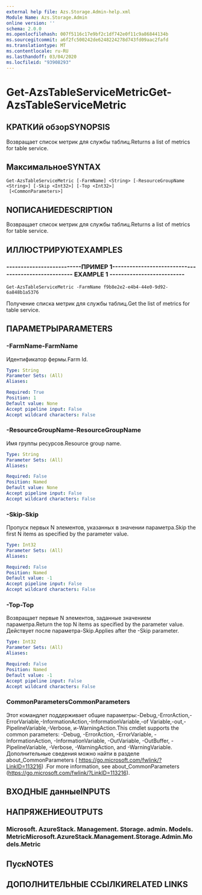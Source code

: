 ```yaml
---
external help file: Azs.Storage.Admin-help.xml
Module Name: Azs.Storage.Admin
online version: ''
schema: 2.0.0
ms.openlocfilehash: 007f5116c17e9bf2c1df742e0f11c9a86844134b
ms.sourcegitcommit: a6f2fc500242de6248224278d743fd09aac2fafd
ms.translationtype: MT
ms.contentlocale: ru-RU
ms.lasthandoff: 03/04/2020
ms.locfileid: "93908293"
---
```

# <span data-ttu-id="a1528-101">Get-AzsTableServiceMetric</span><span class="sxs-lookup"><span data-stu-id="a1528-101">Get-AzsTableServiceMetric</span></span>

## <span data-ttu-id="a1528-102">КРАТКИй обзор</span><span class="sxs-lookup"><span data-stu-id="a1528-102">SYNOPSIS</span></span>
<span data-ttu-id="a1528-103">Возвращает список метрик для службы таблиц.</span><span class="sxs-lookup"><span data-stu-id="a1528-103">Returns a list of metrics for table service.</span></span>

## <span data-ttu-id="a1528-104">Максимальное</span><span class="sxs-lookup"><span data-stu-id="a1528-104">SYNTAX</span></span>

```
Get-AzsTableServiceMetric [-FarmName] <String> [-ResourceGroupName <String>] [-Skip <Int32>] [-Top <Int32>]
 [<CommonParameters>]
```

## <span data-ttu-id="a1528-105">NОПИСАНИЕ</span><span class="sxs-lookup"><span data-stu-id="a1528-105">DESCRIPTION</span></span>
<span data-ttu-id="a1528-106">Возвращает список метрик для службы таблиц.</span><span class="sxs-lookup"><span data-stu-id="a1528-106">Returns a list of metrics for table service.</span></span>

## <span data-ttu-id="a1528-107">ИЛЛЮСТРИРУЮТ</span><span class="sxs-lookup"><span data-stu-id="a1528-107">EXAMPLES</span></span>

### <span data-ttu-id="a1528-108">--------------------------ПРИМЕР 1--------------------------</span><span class="sxs-lookup"><span data-stu-id="a1528-108">-------------------------- EXAMPLE 1 --------------------------</span></span>
```
Get-AzsTableServiceMetric -FarmName f9b8e2e2-e4b4-44e0-9d92-6a848b1a5376
```

<span data-ttu-id="a1528-109">Получение списка метрик для службы таблиц.</span><span class="sxs-lookup"><span data-stu-id="a1528-109">Get the list of metrics for table service.</span></span>

## <span data-ttu-id="a1528-110">ПАРАМЕТРЫ</span><span class="sxs-lookup"><span data-stu-id="a1528-110">PARAMETERS</span></span>

### <span data-ttu-id="a1528-111">-FarmName</span><span class="sxs-lookup"><span data-stu-id="a1528-111">-FarmName</span></span>
<span data-ttu-id="a1528-112">Идентификатор фермы.</span><span class="sxs-lookup"><span data-stu-id="a1528-112">Farm Id.</span></span>

```yaml
Type: String
Parameter Sets: (All)
Aliases: 

Required: True
Position: 1
Default value: None
Accept pipeline input: False
Accept wildcard characters: False
```

### <span data-ttu-id="a1528-113">-ResourceGroupName</span><span class="sxs-lookup"><span data-stu-id="a1528-113">-ResourceGroupName</span></span>
<span data-ttu-id="a1528-114">Имя группы ресурсов.</span><span class="sxs-lookup"><span data-stu-id="a1528-114">Resource group name.</span></span>

```yaml
Type: String
Parameter Sets: (All)
Aliases: 

Required: False
Position: Named
Default value: None
Accept pipeline input: False
Accept wildcard characters: False
```

### <span data-ttu-id="a1528-115">-Skip</span><span class="sxs-lookup"><span data-stu-id="a1528-115">-Skip</span></span>
<span data-ttu-id="a1528-116">Пропуск первых N элементов, указанных в значении параметра.</span><span class="sxs-lookup"><span data-stu-id="a1528-116">Skip the first N items as specified by the parameter value.</span></span>

```yaml
Type: Int32
Parameter Sets: (All)
Aliases: 

Required: False
Position: Named
Default value: -1
Accept pipeline input: False
Accept wildcard characters: False
```

### <span data-ttu-id="a1528-117">-Top</span><span class="sxs-lookup"><span data-stu-id="a1528-117">-Top</span></span>
<span data-ttu-id="a1528-118">Возвращает первые N элементов, заданные значением параметра.</span><span class="sxs-lookup"><span data-stu-id="a1528-118">Return the top N items as specified by the parameter value.</span></span>
<span data-ttu-id="a1528-119">Действует после параметра-Skip.</span><span class="sxs-lookup"><span data-stu-id="a1528-119">Applies after the -Skip parameter.</span></span>

```yaml
Type: Int32
Parameter Sets: (All)
Aliases: 

Required: False
Position: Named
Default value: -1
Accept pipeline input: False
Accept wildcard characters: False
```

### <span data-ttu-id="a1528-120">CommonParameters</span><span class="sxs-lookup"><span data-stu-id="a1528-120">CommonParameters</span></span>
<span data-ttu-id="a1528-121">Этот командлет поддерживает общие параметры:-Debug,-ErrorAction,-ErrorVariable,-InformationAction,-InformationVariable,-of Variable,-out,-PipelineVariable,-Verbose, и-WarningAction.</span><span class="sxs-lookup"><span data-stu-id="a1528-121">This cmdlet supports the common parameters: -Debug, -ErrorAction, -ErrorVariable, -InformationAction, -InformationVariable, -OutVariable, -OutBuffer, -PipelineVariable, -Verbose, -WarningAction, and -WarningVariable.</span></span> <span data-ttu-id="a1528-122">Дополнительные сведения можно найти в разделе about_CommonParameters ( https://go.microsoft.com/fwlink/?LinkID=113216) .</span><span class="sxs-lookup"><span data-stu-id="a1528-122">For more information, see about_CommonParameters (https://go.microsoft.com/fwlink/?LinkID=113216).</span></span>

## <span data-ttu-id="a1528-123">ВХОДНЫЕ данные</span><span class="sxs-lookup"><span data-stu-id="a1528-123">INPUTS</span></span>

## <span data-ttu-id="a1528-124">НАПРЯЖЕНИЕ</span><span class="sxs-lookup"><span data-stu-id="a1528-124">OUTPUTS</span></span>

### <span data-ttu-id="a1528-125">Microsoft. AzureStack. Management. Storage. admin. Models. Metric</span><span class="sxs-lookup"><span data-stu-id="a1528-125">Microsoft.AzureStack.Management.Storage.Admin.Models.Metric</span></span>

## <span data-ttu-id="a1528-126">Пуск</span><span class="sxs-lookup"><span data-stu-id="a1528-126">NOTES</span></span>

## <span data-ttu-id="a1528-127">ДОПОЛНИТЕЛЬНЫЕ ССЫЛКИ</span><span class="sxs-lookup"><span data-stu-id="a1528-127">RELATED LINKS</span></span>


